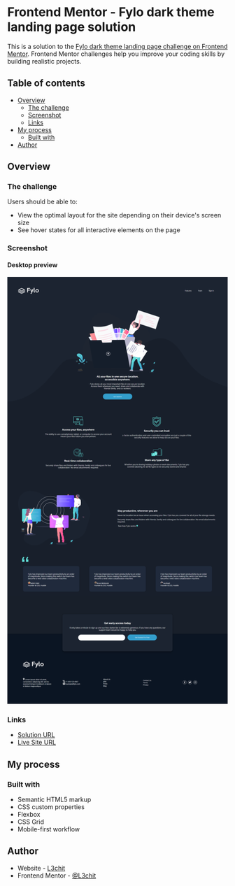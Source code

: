# Frontend Mentor - Fylo dark theme landing page solution

This is a solution to the [Fylo dark theme landing page challenge on Frontend Mentor](https://www.frontendmentor.io/challenges/fylo-dark-theme-landing-page-5ca5f2d21e82137ec91a50fd). Frontend Mentor challenges help you improve your coding skills by building realistic projects. 

## Table of contents

- [Overview](#overview)
  - [The challenge](#the-challenge)
  - [Screenshot](#screenshot)
  - [Links](#links)
- [My process](#my-process)
  - [Built with](#built-with)
- [Author](#author)


## Overview

### The challenge

Users should be able to:

- View the optimal layout for the site depending on their device's screen size
- See hover states for all interactive elements on the page

### Screenshot
#### Desktop preview
![](./design/desktop-preview.png)


### Links

- [Solution URL](https://github.com/L3chit/fylo-dark-theme-landing-page)
- [Live Site URL](https://l3chit.github.io/fylo-dark-theme-landing-page/)


## My process

### Built with

- Semantic HTML5 markup
- CSS custom properties
- Flexbox
- CSS Grid
- Mobile-first workflow


## Author

- Website - [L3chit](https://www.l3chit.pl)
- Frontend Mentor - [@L3chit](https://www.frontendmentor.io/profile/l3chit)

